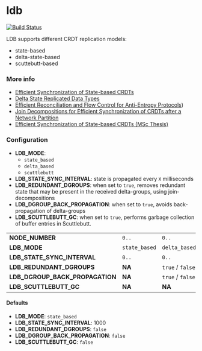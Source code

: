 # ldb 

[![Build Status](https://travis-ci.org/vitorenesduarte/ldb.svg?branch=master)](https://travis-ci.org/vitorenesduarte/ldb/)

LDB supports different CRDT replication models:
- state-based
- delta-state-based
- scuttebutt-based


### More info
- [Efficient Synchronization of State-based CRDTs](https://arxiv.org/pdf/1803.02750.pdf)
- [Delta State Replicated Data Types](https://arxiv.org/pdf/1603.01529.pdf)
- [Efficient Reconciliation and Flow Control for Anti-Entropy Protocols](https://www.cs.cornell.edu/home/rvr/papers/flowgossip.pdf))
- [Join Decompositions for Efficient Synchronization of CRDTs after a Network Partition](https://vitorenes.org/publication/enes-join-decompositions/enes-join-decompositions.pdf)
- [Efficient Synchronization of State-based CRDTs (MSc Thesis)](https://vitorenes.org/page/other/msc-thesis.pdf)

### Configuration
- __LDB_MODE__:
  - `state_based`
  - `delta_based`
  - `scuttlebutt`
- __LDB_STATE_SYNC_INTERVAL__: state is propagated every `X` milliseconds
- __LDB_REDUNDANT_DGROUPS__: when set to `true`,
removes redundant state that may be present in the received
delta-groups, using join-decompositions
- __LDB_DGROUP_BACK_PROPAGATION__: when set to `true`,
avoids back-propagation of delta-groups
- __LDB_SCUTTLEBUTT_GC__: when set to `true`, performs garbage collection of buffer entries in Scuttlebutt.

|||||
|---------------------------------|---------------|------------------|------------------|
| __NODE_NUMBER__                 | `0..`         | `0..`            | `0..`            |
| __LDB_MODE__                    | `state_based` | `delta_based`    | `scuttlebutt`    |
| __LDB_STATE_SYNC_INTERVAL__     | `0..`         | `0..`            | `0..`            |
| __LDB_REDUNDANT_DGROUPS__       | __NA__        | `true` / `false` | __NA__           |
| __LDB_DGROUP_BACK_PROPAGATION__ | __NA__        | `true` / `false` | __NA__           |
| __LDB_SCUTTLEBUTT_GC__          | __NA__        | __NA__           | `true` / `false` |

#### Defaults
- __LDB_MODE__: `state_based`
- __LDB_STATE_SYNC_INTERVAL__: 1000
- __LDB_REDUNDANT_DGROUPS__: `false`
- __LDB_DGROUP_BACK_PROPAGATION__: `false`
- __LDB_SCUTTLEBUTT_GC__: `false`
